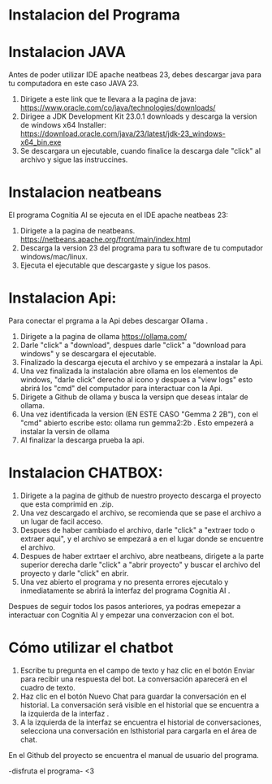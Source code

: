 # Instalacion del Programa 

# Instalacion JAVA
Antes de poder utilizar IDE apache neatbeas 23, debes descargar java para tu computadora en este caso JAVA 23.
1. Dirigete a este link que te llevara a la pagina de java: https://www.oracle.com/co/java/technologies/downloads/
2. Dirigee a JDK Development Kit 23.0.1 downloads y descarga la version de windows x64 Installer: https://download.oracle.com/java/23/latest/jdk-23_windows-x64_bin.exe
3. Se descargara un ejecutable, cuando finalice la descarga dale "click" al archivo y sigue las instruccines.

# Instalacion neatbeans
El programa  Cognitia AI se ejecuta en el IDE apache neatbeas 23:
1. Dirigete a la pagina de neatbeans.
   https://netbeans.apache.org/front/main/index.html
3. Descarga la version 23 del programa para tu software de tu computador windows/mac/linux.
4. Ejecuta el ejecutable que descargaste y sigue los pasos.

# Instalacion Api:
Para conectar el prgrama a la Api debes descargar Ollama .
1. Dirigete a la pagina de ollama https://ollama.com/
2. Darle "click" a "download", despues darle "click" a "download para windows" y se descargara el ejecutable.
3. Finalizado la descarga ejecuta el archivo y se empezará a instalar la Api.
4. Una vez finalizada la instalación abre ollama en los elementos de windows, "darle click" derecho al icono y despues a "view logs" esto abrirá los "cmd" del computador para interactuar con la Api.
5. Dirigete a Github de ollama y busca la versipn que deseas intalar de ollama.
6. Una vez identificada la version (EN ESTE CASO "Gemma 2	2B"), con el "cmd" abierto escribe esto:  ollama run gemma2:2b . Esto empezerá a instalar la versin de ollama
7. Al finalizar la descarga prueba la api.

# Instalacion CHATBOX:
1. Dirigete a la pagina de github de nuestro proyecto descarga el proyecto que esta comprimid en .zip.
2. Una vez descargado el archivo, se recomienda que se pase el archivo a un lugar de facil acceso.
3. Despues de haber cambiado el archivo, darle "click" a "extraer todo o extraer aqui", y el archivo se empezará a en el lugar donde se encuentre el archivo.
4. Despues de haber extrtaer el archivo, abre neatbeans, dirigete a la parte superior derecha darle "click" a "abrir proyecto" y buscar el archivo del proyecto y darle "click" en abrir.
5. Una vez abierto el programa y no presenta errores ejecutalo y inmediatamente se abrirá la interfaz del programa Cognitia AI .

Despues de seguir todos los pasos anteriores, ya podras emepezar a interactuar con Cognitia AI y empezar una converzacion con el bot.

# Cómo utilizar el chatbot
1. Escribe tu pregunta en el campo de texto y haz clic en el botón Enviar para recibir una respuesta del bot. La conversación aparecerá en el cuadro de texto.
2. Haz clic en el botón Nuevo Chat para guardar la conversación en el historial. La conversación será visible en el historial que se encuentra a la izquierda de la interfaz .
3. A la izquierda de la interfaz se encuentra el historial de conversaciones, selecciona una conversación en lsthistorial para cargarla en el área de chat.

En el Github del proyecto se encuentra el manual de usuario del programa.

-disfruta el programa-
<3
